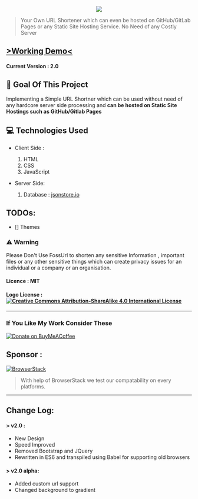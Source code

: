 <div align="center">
<img src="https://raw.githubusercontent.com/bauripalash/fossurl/master/static/fossurl-logo-small.png">
</div>

> Your Own URL Shortener which can even be hosted on GitHub/GitLab Pages or any Static Site Hosting Service. No Need of any Costly Server

## [ >Working Demo<](https://fossurl.ml)

#### Current Version : 2.0

## 🎯 Goal Of This Project
Implementing a Simple URL Shortner which can be used without need of any hardcore server side processing and **can be hosted on Static Site Hostings such as GitHub/Gitlab Pages**

## 💻 Technologies Used
* Client Side :
  1. HTML
  2. CSS
  3. JavaScript

* Server Side:
  1.  Database : [jsonstore.io](https://www.jsonstore.io)

## TODOs:

* [] Themes

### ⚠ Warning 
Please Don't Use FossUrl to shorten any sensitive Information , important files or any other sensitive things which can create privacy issues for an individual or a company or an organisation.

#### Licence : MIT

#### Logo License : [![Creative Commons Attribution-ShareAlike 4.0 International License](https://i.creativecommons.org/l/by-sa/4.0/80x15.png)](http://creativecommons.org/licenses/by-sa/4.0/)


---

### If You Like My Work Consider These

 [![Donate on BuyMeACoffee](https://fsgh.palash.tk/imgs/bmc.gif)](https://buymeacoff.ee/palash)


## Sponsor : 
[![BrowserStack](https://images.techhive.com/images/article/2014/12/browserstack-logo-100538202-medium.idge.png)](https://browserstack.com)

> With help of BrowserStack we test our compatability on every platforms.

---

## Change Log:

#### > v2.0 : 
* New Design
* Speed Improved
* Removed Bootstrap and JQuery
* Rewritten in ES6 and transpiled using Babel for supporting old browsers

#### > v2.0 alpha:
* Added custom url support
* Changed background to gradient

